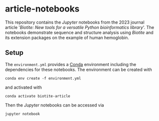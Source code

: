 # article-notebooks

This repository contains the *Jupyter* notebooks from the 2023 journal article
'*Biotite: New tools for a versatile Python bioinformatics library*'.
The notebooks demonstrate sequence and structure analysis using *Biotite* and its
extension packages on the example of human hemoglobin.

## Setup

The `environment.yml` provides a
[Conda](https://docs.conda.io/en/latest/) environment including
the dependencies for these notebooks.
The environment can be created with

```
conda env create -f environment.yml
```

and activated with

```
conda activate biotite-article
```

Then the *Jupyter* notebooks can be accessed via

```
jupyter notebook
```
